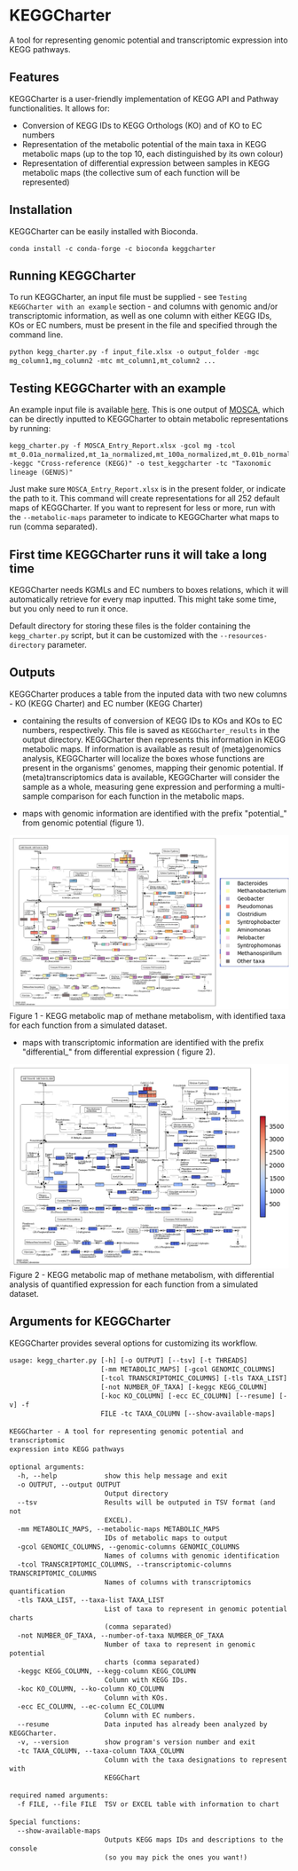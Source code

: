 # KEGGCharter

A tool for representing genomic potential and transcriptomic expression into KEGG pathways.

## Features

KEGGCharter is a user-friendly implementation of KEGG API and Pathway functionalities. It allows for:

* Conversion of KEGG IDs to KEGG Orthologs (KO) and of KO to EC numbers
* Representation of the metabolic potential of the main taxa in KEGG metabolic maps (up to the top 10, each
  distinguished by its own colour)
* Representation of differential expression between samples in KEGG metabolic maps (the collective sum of each function
  will be represented)

## Installation

KEGGCharter can be easily installed with Bioconda.

```
conda install -c conda-forge -c bioconda keggcharter
```

## Running KEGGCharter

To run KEGGCharter, an input file must be supplied - see ```Testing KEGGCharter with an example``` section - and columns
with genomic and/or transcriptomic information, as well as one column with either KEGG IDs, KOs or EC numbers, must be
present in the file and specified through the command line.

```
python kegg_charter.py -f input_file.xlsx -o output_folder -mgc mg_column1,mg_column2 -mtc mt_column1,mt_column2 ...
```

## Testing KEGGCharter with an example

An example input file is available [here](https://github.com/iquasere/KEGGCharter/blob/master/MOSCA_Entry_Report.xlsx).
This is one output of [MOSCA](https://github.com/iquasere/MOSCA), which can be directly inputted to KEGGCharter to
obtain metabolic representations by running:

```
kegg_charter.py -f MOSCA_Entry_Report.xlsx -gcol mg -tcol mt_0.01a_normalized,mt_1a_normalized,mt_100a_normalized,mt_0.01b_normalized,mt_1b_normalized,mt_100b_normalized,mt_0.01c_normalized,mt_1c_normalized,mt_100c_normalized -keggc "Cross-reference (KEGG)" -o test_keggcharter -tc "Taxonomic lineage (GENUS)"
```

Just make sure ```MOSCA_Entry_Report.xlsx``` is in the present folder, or indicate the path to it. This command will
create representations for all 252 default maps of KEGGCharter. If you want to represent for less or more, run with
the ```--metabolic-maps```
parameter to indicate to KEGGCharter what maps to run (comma separated).

## First time KEGGCharter runs it will take a long time

KEGGCharter needs KGMLs and EC numbers to boxes relations, which it will automatically retrieve for every map inputted.
This might take some time, but you only need to run it once.

Default directory for storing these files is the folder containing the ```kegg_charter.py``` script, but it can be
customized with the ```--resources-directory``` parameter.

## Outputs

KEGGCharter produces a table from the inputed data with two new columns - KO (KEGG Charter) and EC number (KEGG Charter)
- containing the results of conversion of KEGG IDs to KOs and KOs to EC numbers, respectively. This file is saved
as ```KEGGCharter_results``` in the output directory. KEGGCharter then represents this information in KEGG metabolic
maps. If information is available as result of (meta)genomics analysis, KEGGCharter will localize the boxes whose
functions are present in the organisms' genomes, mapping their genomic potential. If (meta)transcriptomics data is
available, KEGGCharter will consider the sample as a whole, measuring gene expression and performing a multi-sample
comparison for each function in the metabolic maps.

* maps with genomic information are identified with the prefix "potential_" from genomic potential (figure 1).

![ScreenShot](potential_Methane_metabolism.png)
Figure 1 - KEGG metabolic map of methane metabolism, with identified taxa for each function from a simulated dataset.

* maps with transcriptomic information are identified with the prefix "differential_" from differential expression (
  figure 2).

![ScreenShot](differential_Methane_metabolism.png)
Figure 2 - KEGG metabolic map of methane metabolism, with differential analysis of quantified expression for each
function from a simulated dataset.

## Arguments for KEGGCharter

KEGGCharter provides several options for customizing its workflow.

```
usage: kegg_charter.py [-h] [-o OUTPUT] [--tsv] [-t THREADS]
                       [-mm METABOLIC_MAPS] [-gcol GENOMIC_COLUMNS]
                       [-tcol TRANSCRIPTOMIC_COLUMNS] [-tls TAXA_LIST]
                       [-not NUMBER_OF_TAXA] [-keggc KEGG_COLUMN]
                       [-koc KO_COLUMN] [-ecc EC_COLUMN] [--resume] [-v] -f
                       FILE -tc TAXA_COLUMN [--show-available-maps]

KEGGCharter - A tool for representing genomic potential and transcriptomic
expression into KEGG pathways

optional arguments:
  -h, --help            show this help message and exit
  -o OUTPUT, --output OUTPUT
                        Output directory
  --tsv                 Results will be outputed in TSV format (and not
                        EXCEL).
  -mm METABOLIC_MAPS, --metabolic-maps METABOLIC_MAPS
                        IDs of metabolic maps to output
  -gcol GENOMIC_COLUMNS, --genomic-columns GENOMIC_COLUMNS
                        Names of columns with genomic identification
  -tcol TRANSCRIPTOMIC_COLUMNS, --transcriptomic-columns TRANSCRIPTOMIC_COLUMNS
                        Names of columns with transcriptomics quantification
  -tls TAXA_LIST, --taxa-list TAXA_LIST
                        List of taxa to represent in genomic potential charts
                        (comma separated)
  -not NUMBER_OF_TAXA, --number-of-taxa NUMBER_OF_TAXA
                        Number of taxa to represent in genomic potential
                        charts (comma separated)
  -keggc KEGG_COLUMN, --kegg-column KEGG_COLUMN
                        Column with KEGG IDs.
  -koc KO_COLUMN, --ko-column KO_COLUMN
                        Column with KOs.
  -ecc EC_COLUMN, --ec-column EC_COLUMN
                        Column with EC numbers.
  --resume              Data inputed has already been analyzed by KEGGCharter.
  -v, --version         show program's version number and exit
  -tc TAXA_COLUMN, --taxa-column TAXA_COLUMN
                        Column with the taxa designations to represent with
                        KEGGChart

required named arguments:
  -f FILE, --file FILE  TSV or EXCEL table with information to chart

Special functions:
  --show-available-maps
                        Outputs KEGG maps IDs and descriptions to the console
                        (so you may pick the ones you want!)
```
